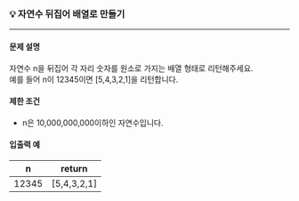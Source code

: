 ### 💡 자연수 뒤집어 배열로 만들기
***

#### 문제 설명
자연수 n을 뒤집어 각 자리 숫자를 원소로 가지는 배열 형태로 리턴해주세요.
</br>예를 들어 n이 12345이면 [5,4,3,2,1]을 리턴합니다.

#### 제한 조건
* n은 10,000,000,000이하인 자연수입니다.

#### 입출력 예
|n|return|
|:---:|:---:|
|12345|[5,4,3,2,1]|
